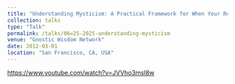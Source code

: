 ```yaml
---
title: "Understanding Mysticism: A Practical Framework for When Your Reality Shatters"
collection: talks
type: "Talk"
permalink: /talks/06=25-2025-understanding-mysticism
venue: "Gnostic Wisdom Network"
date: 2012-03-01
location: "San Francisco, CA, USA"
---
```


https://www.youtube.com/watch?v=JVVho3msl8w

